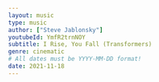 ```yaml
---
layout: music
type: music
author: ["Steve Jablonsky"]
youtubeId: YmfR2trnNOY
subtitle: I Rise, You Fall (Transformers)
genre: cinematic
# All dates must be YYYY-MM-DD format!
date: 2021-11-18
---
```

